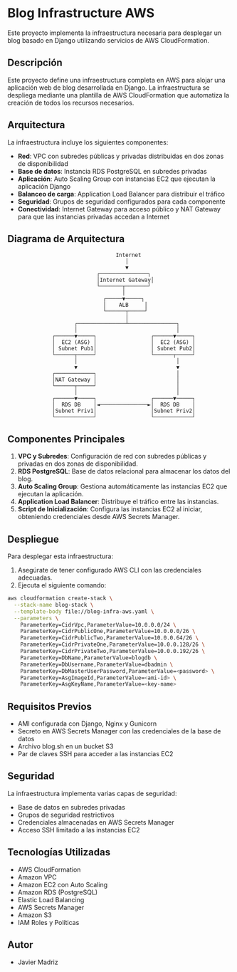 # Blog Infrastructure AWS

Este proyecto implementa la infraestructura necesaria para desplegar un blog basado en Django utilizando servicios de AWS CloudFormation.

## Descripción

Este proyecto define una infraestructura completa en AWS para alojar una aplicación web de blog desarrollada en Django. La infraestructura se despliega mediante una plantilla de AWS CloudFormation que automatiza la creación de todos los recursos necesarios.

## Arquitectura

La infraestructura incluye los siguientes componentes:

- **Red**: VPC con subredes públicas y privadas distribuidas en dos zonas de disponibilidad
- **Base de datos**: Instancia RDS PostgreSQL en subredes privadas
- **Aplicación**: Auto Scaling Group con instancias EC2 que ejecutan la aplicación Django
- **Balanceo de carga**: Application Load Balancer para distribuir el tráfico
- **Seguridad**: Grupos de seguridad configurados para cada componente
- **Conectividad**: Internet Gateway para acceso público y NAT Gateway para que las instancias privadas accedan a Internet

## Diagrama de Arquitectura

```
                                  Internet
                                     │
                                     ▼
                            ┌───────────────┐
                            │Internet Gateway│
                            └───────┬───────┘
                                    │
                              ┌─────▼─────┐
                              │    ALB     │
                              └──────┬─────┘
                                     │
                     ┌───────────────┴───────────────┐
                     │                               │
              ┌──────▼─────┐                 ┌──────▼─────┐
              │  EC2 (ASG) │                 │  EC2 (ASG) │
              │ Subnet Pub1│                 │ Subnet Pub2│
              └──────┬─────┘                 └──────┬─────┘
                     │                               │
                     ▼                               ▼
              ┌────────────┐                         │
              │NAT Gateway │                         │
              └──────┬─────┘                         │
                     │                               │
              ┌──────▼─────┐                 ┌──────▼─────┐
              │  RDS DB    │◄───────────────►│  RDS DB    │
              │Subnet Priv1│                 │Subnet Priv2│
              └────────────┘                 └────────────┘
```

## Componentes Principales

1. **VPC y Subredes**: Configuración de red con subredes públicas y privadas en dos zonas de disponibilidad.
2. **RDS PostgreSQL**: Base de datos relacional para almacenar los datos del blog.
3. **Auto Scaling Group**: Gestiona automáticamente las instancias EC2 que ejecutan la aplicación.
4. **Application Load Balancer**: Distribuye el tráfico entre las instancias.
5. **Script de Inicialización**: Configura las instancias EC2 al iniciar, obteniendo credenciales desde AWS Secrets Manager.

## Despliegue

Para desplegar esta infraestructura:

1. Asegúrate de tener configurado AWS CLI con las credenciales adecuadas.
2. Ejecuta el siguiente comando:

```bash
aws cloudformation create-stack \
  --stack-name blog-stack \
  --template-body file://blog-infra-aws.yaml \
  --parameters \
    ParameterKey=CidrVpc,ParameterValue=10.0.0.0/24 \
    ParameterKey=CidrPublicOne,ParameterValue=10.0.0.0/26 \
    ParameterKey=CidrPublicTwo,ParameterValue=10.0.0.64/26 \
    ParameterKey=CidrPrivateOne,ParameterValue=10.0.0.128/26 \
    ParameterKey=CidrPrivateTwo,ParameterValue=10.0.0.192/26 \
    ParameterKey=DbName,ParameterValue=blogdb \
    ParameterKey=DbUsername,ParameterValue=dbadmin \
    ParameterKey=DbMasterUserPassword,ParameterValue=<password> \
    ParameterKey=AsgImageId,ParameterValue=<ami-id> \
    ParameterKey=AsgKeyName,ParameterValue=<key-name>
```

## Requisitos Previos

- AMI configurada con Django, Nginx y Gunicorn
- Secreto en AWS Secrets Manager con las credenciales de la base de datos
- Archivo blog.sh en un bucket S3
- Par de claves SSH para acceder a las instancias EC2

## Seguridad

La infraestructura implementa varias capas de seguridad:
- Base de datos en subredes privadas
- Grupos de seguridad restrictivos
- Credenciales almacenadas en AWS Secrets Manager
- Acceso SSH limitado a las instancias EC2

## Tecnologías Utilizadas

- AWS CloudFormation
- Amazon VPC
- Amazon EC2 con Auto Scaling
- Amazon RDS (PostgreSQL)
- Elastic Load Balancing
- AWS Secrets Manager
- Amazon S3
- IAM Roles y Políticas

## Autor

- Javier Madriz